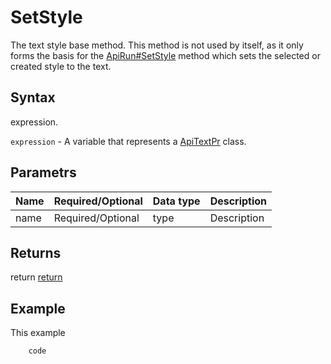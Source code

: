 # SetStyle

The text style base method.
This method is not used by itself, as it only forms the basis for the [ApiRun#SetStyle](../../ApiRun/Methods/SetStyle.md) method which sets the selected or created style to the text.

## Syntax

expression.

`expression` - A variable that represents a [ApiTextPr](../ApiTextPr.md) class.

## Parametrs

| **Name** | **Required/Optional** | **Data type** | **Description** |
| ------------- | ------------- | ------------- | ------------- |
| name | Required/Optional | type | Description |

## Returns

return
[return](todo_link)

## Example

This example

```javascript
	code
```